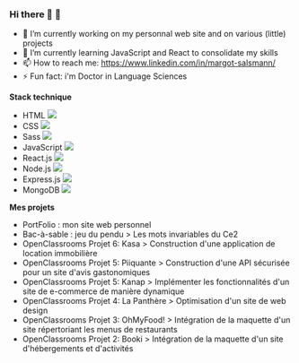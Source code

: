 ### Hi there 👋 🤖

- 🔭 I’m currently working on my personnal web site and on various (little) projects
- 🌱 I’m currently learning JavaScript and React to consolidate my skills
- 📫 How to reach me: https://www.linkedin.com/in/margot-salsmann/ 
- ⚡ Fun fact: i'm Doctor in Language Sciences

**Stack technique**
<ul>
  <li> HTML <img src="https://github.com/Zeiah/Zeiah/icons8-html-48.png"> </li>
  <li> CSS <img src="https://github.com/Zeiah/Zeiah/icons8-css-48.png"/> </li>
  <li> Sass <img src="https://github.com/Zeiah/Zeiah/icons8-sass-48.png"/> </li>
  <li> JavaScript <img src="https://github.com/Zeiah/Zeiah/icons8-javascript-48.png"/> </li>
  <li> React.js <img src="https://github.com/Zeiah/Zeiah/icons8-react-js-48.png"/> </li>
  <li> Node.js <img src="https://github.com/Zeiah/Zeiah/icons8-node-js-48.png"/> </li>
  <li> Express.js <img src="https://github.com/Zeiah/Zeiah/icons8-express-js-48.png"/> </li>
  <li> MongoDB <img src="https://github.com/Zeiah/Zeiah/icons8-mongodb-48.png"/> </li>
</ul>


**Mes projets**
* PortFolio : mon site web personnel
* Bac-à-sable : jeu du pendu > Les mots invariables du Ce2
* OpenClassrooms Projet 6: Kasa > Construction d'une application de location immobilière
* OpenClassrooms Projet 5: Piiquante > Construction d'une API sécurisée pour un site d'avis gastonomiques
* OpenClassrooms Projet 5: Kanap > Implémenter les fonctionnalités d'un site de e-commerce de manière dynamique
* OpenClassrooms Projet 4: La Panthère > Optimisation d'un site de web design
* OpenClassrooms Projet 3: OhMyFood! > Intégration de la maquette d'un site répertoriant les menus de restaurants
* OpenClassrooms Projet 2: Booki > Intégration de la maquette d'un site d'hébergements et d'activités
 


<!--
**Zeiah/Zeiah** is a ✨ _special_ ✨ repository because its `README.md` (this file) appears on your GitHub profile.
-->
